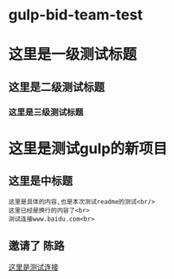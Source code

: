 # gulp-bid-team-test
# 这里是一级测试标题
## 这里是二级测试标题
### 这里是三级测试标题

这里是测试gulp的新项目
==================

这里是中标题
---------

    这里是具体的内容,也是本次测试readme的测试<br/>
    这里已经是换行的内容了<br>
    测试连接www.baidu.com<br>


## 邀请了 陈路

[这里是测试连接](http://www.baidu.com)

